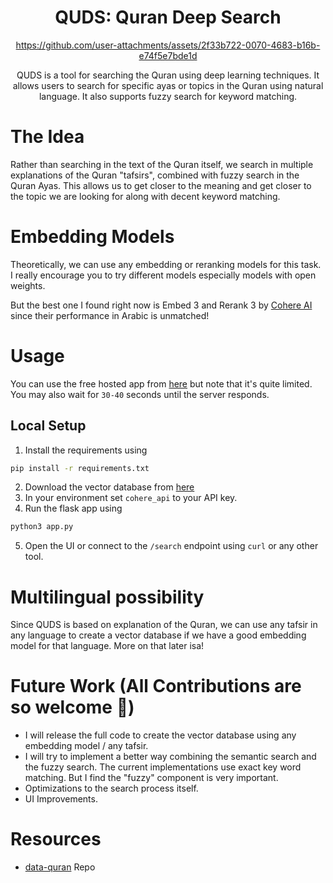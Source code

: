 <div align = "center">
<h1>
QUDS: Quran Deep Search
<br>
</h1>


https://github.com/user-attachments/assets/2f33b722-0070-4683-b16b-e74f5e7bde1d


QUDS is a tool for searching the Quran using deep learning techniques. It allows users to search for specific ayas or topics in the Quran using natural language. It also supports fuzzy search for keyword matching.
</div>

# The Idea
Rather than searching in the text of the Quran itself, we search in multiple explanations of the Quran "tafsirs", combined with fuzzy search in the Quran Ayas.
This allows us to get closer to the meaning and get closer to the topic we are looking for along with decent keyword matching.

# Embedding Models
Theoretically, we can use any embedding or reranking models for this task. I really encourage you to try different models especially models with open weights.

But the best one I found right now is Embed 3 and Rerank 3 by [Cohere AI](https://cohere.com) since their performance in Arabic is unmatched!

# Usage
You can use the free hosted app from [here](https://quds.onrender.com) but note that it's quite limited. You may also wait for `30-40` seconds until the server responds.

## Local Setup
1. Install the requirements using
```bash
pip install -r requirements.txt
```
2. Download the vector database from [here](https://drive.google.com/drive/folders/1KyitRoB2UxeSkwKfxIRvA1IzF7PJWSOX?usp=share_link)
3. In your environment set `cohere_api` to your API key.
4. Run the flask app using
```bash
python3 app.py
```
5. Open the UI or connect to the `/search` endpoint using `curl` or any other tool.

# Multilingual possibility
Since QUDS is based on explanation of the Quran, we can use any tafsir in any language to create a vector database if we have a good embedding model for that language. More on that later isa!

# Future Work (All Contributions are so welcome 🤝)
- I will release the full code to create the vector database using any embedding model / any tafsir.
- I will try to implement a better way combining the semantic search and the fuzzy search. The current implementations use exact key word matching. But I find the "fuzzy" component is very important.
- Optimizations to the search process itself.
- UI Improvements.

# Resources
- [data-quran](https://github.com/hablullah/data-quran) Repo
